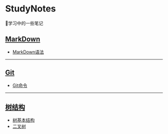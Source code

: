 # StudyNotes
:rocket:学习中的一些笔记

## [MarkDown](MarkDown "打开MarkDown文件夹")
- [MarkDown语法](MarkDown/MarkDown语法.md "进入MarkDown语法笔记")

---

## [Git](Git "打开Git文件夹")
- [Git命令](Git/Git命令.md "进入Git命令笔记")

---

## [树结构](树结构 "打开树结构文件夹")
- [树基本结构](树结构/树基本结构.md "打开树基本结构笔记")
- [二叉树](树结构/二叉树.md "打开二叉树笔记")
